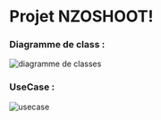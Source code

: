 # Projet NZOSHOOT!

### Diagramme de class : 
![diagramme de classes](https://user-images.githubusercontent.com/63260058/174448261-423c2974-0465-4215-b4a4-d074e5957c0f.png)

### UseCase :
![usecase](https://user-images.githubusercontent.com/63260058/171858370-ce857647-f4ca-4ca2-8525-961060376176.png)

